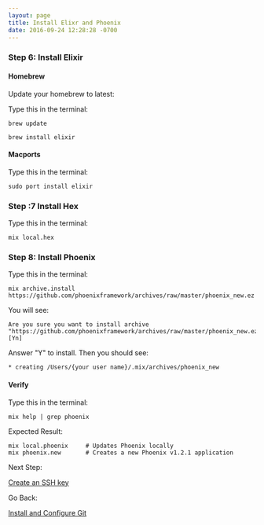 ```yaml
---
layout: page
title: Install Elixr and Phoenix
date: 2016-09-24 12:28:28 -0700
---
```



### Step 6: Install Elixir

#### Homebrew

Update your homebrew to latest:

Type this in the terminal:

`brew update`

 `brew install elixir`

#### Macports

Type this in the terminal:

`sudo port install elixir`


### Step :7 Install Hex

Type this in the terminal:

```
mix local.hex
```

### Step 8: Install Phoenix

Type this in the terminal:

```
mix archive.install https://github.com/phoenixframework/archives/raw/master/phoenix_new.ez
```

You will see:

```
Are you sure you want to install archive "https://github.com/phoenixframework/archives/raw/master/phoenix_new.ez"? [Yn]
```

Answer "Y" to install. Then you should see:

```
* creating /Users/{your user name}/.mix/archives/phoenix_new
```

#### Verify
Type this in the terminal:
```
mix help | grep phoenix
```

Expected Result:
```
mix local.phoenix     # Updates Phoenix locally
mix phoenix.new       # Creates a new Phoenix v1.2.1 application
```


Next Step:

[Create an SSH key](06-create-an-ssh-key.html)

Go Back:

[Install and Configure Git](04-install-and-configure-git.html)
